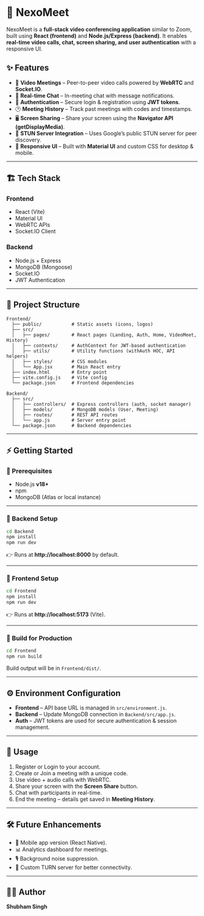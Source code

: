 # 🚀 NexoMeet  

NexoMeet is a **full-stack video conferencing application** similar to Zoom, built using **React (frontend)** and **Node.js/Express (backend)**. It enables **real-time video calls, chat, screen sharing, and user authentication** with a responsive UI.  

## ✨ Features  

- 🎥 **Video Meetings** – Peer-to-peer video calls powered by **WebRTC** and **Socket.IO**.  
- 💬 **Real-time Chat** – In-meeting chat with message notifications.  
- 🔐 **Authentication** – Secure login & registration using **JWT tokens**.  
- 🕑 **Meeting History** – Track past meetings with codes and timestamps.  
- 🖥️ **Screen Sharing** – Share your screen using the **Navigator API (getDisplayMedia)**.  
- 📡 **STUN Server Integration** – Uses Google’s public STUN server for peer discovery.  
- 📱 **Responsive UI** – Built with **Material UI** and custom CSS for desktop & mobile.  

---

## 🏗️ Tech Stack  

### **Frontend**  
- React (Vite)  
- Material UI  
- WebRTC APIs  
- Socket.IO Client  

### **Backend**  
- Node.js + Express  
- MongoDB (Mongoose)  
- Socket.IO  
- JWT Authentication  

---

## 📂 Project Structure  

```
Frontend/
  ├── public/           # Static assets (icons, logos)
  ├── src/
  │   ├── pages/        # React pages (Landing, Auth, Home, VideoMeet, History)
  │   ├── contexts/     # AuthContext for JWT-based authentication
  │   ├── utils/        # Utility functions (withAuth HOC, API helpers)
  │   ├── styles/       # CSS modules
  │   └── App.jsx       # Main React entry
  ├── index.html        # Entry point
  ├── vite.config.js    # Vite config
  └── package.json      # Frontend dependencies

Backend/
  ├── src/
  │   ├── controllers/  # Express controllers (auth, socket manager)
  │   ├── models/       # MongoDB models (User, Meeting)
  │   ├── routes/       # REST API routes
  │   └── app.js        # Server entry point
  └── package.json      # Backend dependencies
```

---

## ⚡ Getting Started  

### 🔹 Prerequisites  
- Node.js **v18+**  
- npm  
- MongoDB (Atlas or local instance)  

---

### 🔹 Backend Setup  

```sh
cd Backend
npm install
npm run dev
```
👉 Runs at **http://localhost:8000** by default.  

---

### 🔹 Frontend Setup  

```sh
cd Frontend
npm install
npm run dev
```
👉 Runs at **http://localhost:5173** (Vite).  

---

### 🔹 Build for Production  

```sh
cd Frontend
npm run build
```
Build output will be in `Frontend/dist/`.  

---

## ⚙️ Environment Configuration  

- **Frontend** – API base URL is managed in `src/environment.js`.  
- **Backend** – Update MongoDB connection in `Backend/src/app.js`.  
- **Auth** – JWT tokens are used for secure authentication & session management.  

---

## 📌 Usage  

1. Register or Login to your account.  
2. Create or Join a meeting with a unique code.  
3. Use video + audio calls with WebRTC.  
4. Share your screen with the **Screen Share** button.  
5. Chat with participants in real-time.  
6. End the meeting – details get saved in **Meeting History**.  

---

## 🛠️ Future Enhancements  

- 📱 Mobile app version (React Native).  
- 📊 Analytics dashboard for meetings.  
- 🎙️ Background noise suppression.  
- 📡 Custom TURN server for better connectivity.  

---

## 👨‍💻 Author  

**Shubham Singh**  
